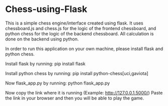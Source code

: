 # Chess-using-Flask
This is a simple chess engine/interface created using flask.
It uses chessboard.js and chess.js for the logic of the frontend chessboard, and python chess for the
logic of the backend chessboard. All calculation is done on the backend using python.

In order to run this application on your own machine, please install flask and python chess.

Install flask by running:
    pip install flask

Install python chess by running:
    pip install python-chess[uci,gaviota]

Now flask_app.py by running:
    python flask_app.py

Now copy the link where it is running (Example: http://127.0.0.1.5000/)
Paste the link in your browser and then you will be able to play the game.
